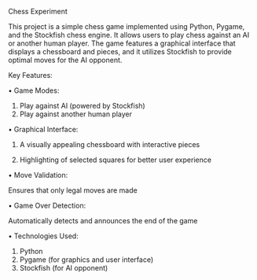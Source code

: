  Chess Experiment

This project is a simple chess game implemented using Python, Pygame, and the Stockfish chess engine. It allows users to play chess against an AI or another human player. The game features a graphical interface that displays a chessboard and pieces, and it utilizes Stockfish to provide optimal moves for the AI opponent.

Key Features:

• Game Modes:

 1. Play against AI (powered by Stockfish)
 2. Play against another human player

• Graphical Interface:

1. A visually appealing chessboard with interactive pieces

2. Highlighting of selected squares for better user experience

• Move Validation:

 Ensures that only legal moves are made

• Game Over Detection:

 Automatically detects and announces the end of the game

• Technologies Used:

1. Python
2. Pygame (for graphics and user interface)
3. Stockfish (for AI opponent)

